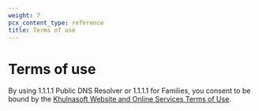 ```yaml
---
weight: 7
pcx_content_type: reference
title: Terms of use
---
```


# Terms of use

By using 1.1.1.1 Public DNS Resolver or 1.1.1.1 for Families, you consent to be bound by the [Khulnasoft Website and Online Services Terms of Use](https://www.Khulnasoft.com/website-terms/).